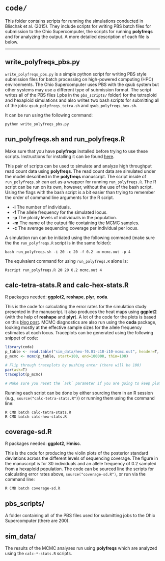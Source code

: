 # `code/`

This folder contains scripts for running the simulations conducted in Blischak et al. (2015). 
They include scripts for writing PBS batch files for submission to the Ohio Supercomputer, the scripts for running **polyfreqs** and for analyzing the output. 
A more detailed description of each file is below.

--------

## write_polyfreqs_pbs.py

`write_polyfreqs_pbs.py` is a simple python script for writing PBS style submission files for batch processing on high-powered computing (HPC) environments. 
The Ohio Supercomputer uses PBS with the qsub system but other systems may use a different type of submission format. 
The script writes all of the PBS files (.pbs in the `pbs_scripts/` folder) for the tetraploid and hexaploid simulations and also writes two bash scripts for submitting all of the jobs: 
`qsub_polyfreqs_tetra.sh` and `qsub_polyfreqs_hex.sh`.

It can be run using the following command:

```
python write_polyfreqs_pbs.py
```


## run_polyfreqs.sh and run_polyfreqs.R

Make sure that you have **polyfreqs** installed before trying to use these scripts. 
Instructions for installing it can be found <a href="https://github.com/pblischak/polyfreqs" target="_blank">here</a>.

This pair of scripts can be used to simulate and analyze high throughput read count data using **polyfreqs**. 
The read count data are simulated under the model described in the **polyfreqs** manuscript.
The script inside of `run_polyfreqs.sh` can act as a wrapper for running `run_polyfreqs.R`. 
The R script can be run on its own, however, without the use of the bash script. 
Using the flags with the bash script is a bit easier than trying to remember the order of command line arguments for the R script.

* **-i**    The number of individuals.
* **-f**    The allele frequency for the simulated locus.
* **-p**    The ploidy levels of individuals in the population.
* **-m**    The name of the output file containing the MCMC samples.
* **-c**    The average sequencing coverage per individual per locus.

A simulation run can be initiated using the following command (make sure the the `run_polyfreqs.R` script is in the same folder):

```
bash run_polyfreqs.sh -i 20 -c 20 -f 0.2 -m mcmc.out -p 4
```

The equivalent command for using `run_polyfreqs.R` alone is:

```
Rscript run_polyfreqs.R 20 20 0.2 mcmc.out 4
```


## calc-tetra-stats.R and calc-hex-stats.R

R packages needed: **ggplot2**, **reshape**, **plyr**, **coda**.

This is the code for calculating the error rates for the simulation study presented in the manuscript. 
It also produces the heat maps using **ggplot2** (with the help of **reshape** and **plyr**). 
A lot of the code for the plots is based on this <a href="https://learnr.wordpress.com/2010/01/26/ggplot2-quick-heatmap-plotting/" target="_blank">blog post</a>. 
MCMC diagnostics are also run using the **coda** package, looking mostly at the effective sample sizes for the allele frequency estimates at each locus. 
Traceplots can be generated using the following snippet of code:

```r
library(coda)
p_table <- read.table("sim_data/hex-f0.01-c10-i10-mcmc.out", header=T, row.names=1)
p_mcmc <- mcmc(p_table, start=100, end=100000, thin=100)

# Flip through traceplots by pushing enter (there will be 100)
par(ask=T)
traceplot(p_mcmc)

# Make sure you reset the `ask` parameter if you are going to keep plotting other things: `par(ask=F)`.
```

Running each script can be done by either sourcing them in an R session (e.g., `source("calc-tetra-stats.R")`) or running them using the command line:

```
R CMD batch calc-tetra-stats.R
R CMD batch calc-hex-stats.R
```

## coverage-sd.R

R packages needed: **ggplot2**, **Hmisc**.

This is the code for producing the violin plots of the posterior standard deviations across the different levels of sequencing coverage. 
The figure in the manuscript is for 30 individuals and an allele frequency of 0.2 sampled from a hexaploid population. 
The code can be sourced line the scripts for calculating error rates above, `source("coverage-sd.R")`, or run via the command line:

```
R CMD batch coverage-sd.R
```

## pbs_scripts/

A folder containing all of the PBS files used for submitting jobs to the Ohio Supercomputer (there are 200).

## sim_data/

The results of the MCMC analyses run using **polyfreqs** which are analyzed using the `calc-*-stats.R` scripts.